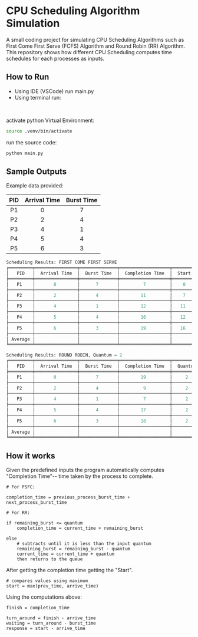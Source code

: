 
# CPU Scheduling Algorithm Simulation

A small coding project for simulating CPU Scheduling Algorithms such as First Come First Serve (FCFS) Algorithm and Round Robin (RR) Algorithm. This repository shows how different CPU Scheduling computes time schedules for each processes as inputs.

## How to Run
* Using IDE (VSCode) run main.py
* Using terminal run:
<br/>

activate python Virtual Environment:
```bash
source .venv/bin/activate
```
run the source code:
```bash
python main.py
```
## Sample Outputs

Example data provided:

| PID | Arrival Time | Burst Time |
|:---:|:------------:|:----------:|
|P1   | 0            |7           |
|P2   | 2            |4           |
|P3   | 4            |1           |
|P4   | 5            |4           |
|P5   | 6            |3           | 

```python
Scheduling Results: FIRST COME FIRST SERVE
╒═════════╤════════════════╤══════════════╤═══════════════════╤═════════╤════════════════╤════════════════════╤═════════════════╕
│   PID   │  Arrival Time  │  Burst Time  │  Completion Time  │  Start  │  Waiting Time  │  Turn Around Time  │  Response Time  │
╞═════════╪════════════════╪══════════════╪═══════════════════╪═════════╪════════════════╪════════════════════╪═════════════════╡
│   P1    │       0        │      7       │         7         │    0    │       0        │         7          │        0        │
├─────────┼────────────────┼──────────────┼───────────────────┼─────────┼────────────────┼────────────────────┼─────────────────┤
│   P2    │       2        │      4       │        11         │    7    │       5        │         9          │        5        │
├─────────┼────────────────┼──────────────┼───────────────────┼─────────┼────────────────┼────────────────────┼─────────────────┤
│   P3    │       4        │      1       │        12         │   11    │       7        │         8          │        7        │
├─────────┼────────────────┼──────────────┼───────────────────┼─────────┼────────────────┼────────────────────┼─────────────────┤
│   P4    │       5        │      4       │        16         │   12    │       7        │         11         │        7        │
├─────────┼────────────────┼──────────────┼───────────────────┼─────────┼────────────────┼────────────────────┼─────────────────┤
│   P5    │       6        │      3       │        19         │   16    │       10       │         13         │       10        │
├─────────┼────────────────┼──────────────┼───────────────────┼─────────┼────────────────┼────────────────────┼─────────────────┤
│ Average │                │              │                   │         │      5.8       │        9.6         │       5.8       │
╘═════════╧════════════════╧══════════════╧═══════════════════╧═════════╧════════════════╧════════════════════╧═════════════════╛
```

```python
Scheduling Results: ROUND ROBIN, Quantum = 2
╒═════════╤════════════════╤══════════════╤═══════════════════╤═══════════╤════════════════════╤════════════════╤═════════════════╕
│   PID   │  Arrival Time  │  Burst Time  │  Completion Time  │  Quantum  │  Turn Around Time  │  Waiting Time  │  Response Time  │
╞═════════╪════════════════╪══════════════╪═══════════════════╪═══════════╪════════════════════╪════════════════╪═════════════════╡
│   P1    │       0        │      7       │        19         │     2     │         19         │       12       │        0        │
├─────────┼────────────────┼──────────────┼───────────────────┼───────────┼────────────────────┼────────────────┼─────────────────┤
│   P2    │       2        │      4       │         9         │     2     │         7          │       3        │        0        │
├─────────┼────────────────┼──────────────┼───────────────────┼───────────┼────────────────────┼────────────────┼─────────────────┤
│   P3    │       4        │      1       │         7         │     2     │         3          │       2        │        2        │
├─────────┼────────────────┼──────────────┼───────────────────┼───────────┼────────────────────┼────────────────┼─────────────────┤
│   P4    │       5        │      4       │        17         │     2     │         12         │       8        │        4        │
├─────────┼────────────────┼──────────────┼───────────────────┼───────────┼────────────────────┼────────────────┼─────────────────┤
│   P5    │       6        │      3       │        18         │     2     │         12         │       9        │        5        │
├─────────┼────────────────┼──────────────┼───────────────────┼───────────┼────────────────────┼────────────────┼─────────────────┤
│ Average │                │              │                   │           │        10.6        │      6.8       │       2.2       │
╘═════════╧════════════════╧══════════════╧═══════════════════╧═══════════╧════════════════════╧════════════════╧═════════════════╛
```

## How it works

Given the predefined inputs the program automatically computes "Completion Time"-- time taken by the process to complete.

```
# For FSFC:

completion_time = previous_process_burst_time + next_process_burst_time 

# For RR:

if remaining_burst <= quantum
    completion_time = current_time + remaining_burst

else
    # subtracts until it is less than the input quantum
    remaining_burst = remaining_burst - quantum
    current_time = current_time + quantum
    then returns to the queue
```

After getting the completion time getting the "Start".

```
# compares values using maximum
start = max(prev_time, arrive_time)
```

Using the computations above:

```
finish = completion_time

turn_around = finish - arrive_time
waiting = turn_around - burst_time
response = start - arrive_time
```